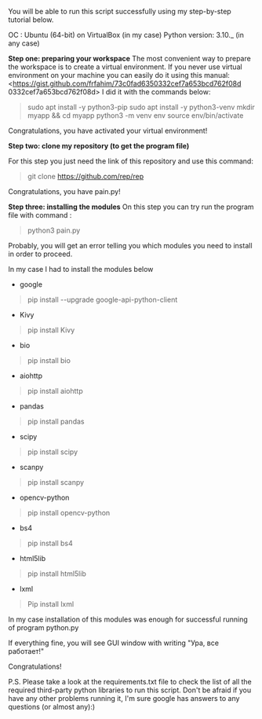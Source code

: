 You will be able to run this script successfully using my step-by-step tutorial below.

OC : Ubuntu (64-bit) on VirtualBox  (in my case)
Python version: 3.10._ (in any case)

**Step one: preparing your workspace** 
The most convenient way to prepare the workspace is to create a virtual environment. If you never use virtual environment on your machine you can easily do it using this manual: <https://gist.github.com/frfahim/73c0fad6350332cef7a653bcd762f08d
0332cef7a653bcd762f08d>
I did it with the commands below:
> sudo apt install -y python3-pip
> sudo apt install -y python3-venv
> mkdir myapp && cd myapp
> python3 -m venv env
> source env/bin/activate

Сongratulations, you have activated your virtual environment!

**Step two: clone my repository (to get the program file)** 

For this step you just need the link of this repository and use this command:

> git clone https://github.com/rep/rep

Сongratulations, you have pain.py!

**Step three: installing the modules** 
On this step you can try run the program file with command :

> python3 pain.py

Probably, you will get an error telling you which modules you need to install in order to proceed. 

In my case I had to install the modules below


- google 
> pip install --upgrade google-api-python-client
- Kivy
> pip install Kivy
- bio
> pip install bio
- aiohttp
> pip install aiohttp
- pandas
> pip install pandas
- scipy
> pip install scipy
- scanpy
> pip install scanpy
- opencv-python
> pip install opencv-python
- bs4
> pip install bs4
- html5lib
> pip install html5lib
- lxml
>  Pip install lxml

In my case installation of this modules was enough for successful running of program python.py

If everything fine, you will see GUI window with writing "Ура, все работает!"

Congratulations!

P.S.
Please take a look at the requirements.txt file to check the list of all the required third-party python libraries to run this script. Don't be afraid if you have any other problems running it, I'm sure google has answers to any questions (or almost any):)
